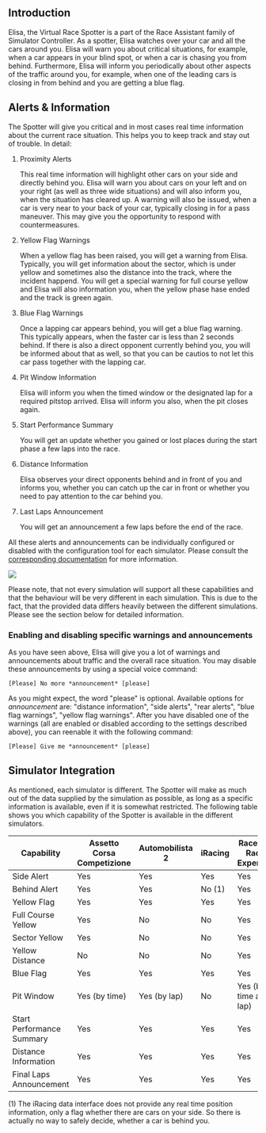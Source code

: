 ## Introduction

Elisa, the Virtual Race Spotter is a part of the Race Assistant family of Simulator Controller. As a spotter, Elisa watches over your car and all the cars around you. Elisa will warn you about critical situations, for example, when a car appears in your blind spot, or when a car is chasing you from behind. Furthermore, Elisa will inform you periodically about other aspects of the traffic around you, for example, when one of the leading cars is closing in from behind and you are getting a blue flag.

## Alerts & Information

The Spotter will give you critical and in most cases real time information about the current race situation. This helps you to keep track and stay out of trouble. In detail:

1. Proximity Alerts

   This real time information will highlight other cars on your side and directly behind you. Elisa will warn you about cars on your left and on your right (as well as three wide situations) and will also inform you, when the situation has cleared up. A warning will also be issued, when a car is very near to your back of your car, typically closing in for a pass maneuver. This may give you the opportunity to respond with countermeasures.

2. Yellow Flag Warnings

   When a yellow flag has been raised, you will get a warning from Elisa. Typically, you will get information about the sector, which is under yellow and sometimes also the distance into the track, where the incident happend. You will get a special warning for full course yellow and Elisa will also information you, when the yellow phase hase ended and the track is green again.

3. Blue Flag Warnings

   Once a lapping car appears behind, you will get a blue flag warning. This typically appears, when the faster car is less than 2 seconds behind. If there is also a direct opponent currently behind you, you will be informed about that as well, so that you can be cautios to not let this car pass together with the lapping car.

4. Pit Window Information

   Elisa will inform you when the timed window or the designated lap for a required pitstop arrived. Elisa will inform you also, when the pit closes again.

5. Start Performance Summary

   You will get an update whether you gained or lost places during the start phase a few laps into the race.

6. Distance Information

   Elisa observes your direct opponents behind and in front of you and informs you, whether you can catch up the car in front or whether you need to pay attention to the car behind you.

7. Last Laps Announcement

   You will get an announcement a few laps before the end of the race.

All these alerts and announcements can be individually configured or disabled with the configuration tool for each simulator. Please consult the [corresponding documentation](https://github.com/SeriousOldMan/Simulator-Controller/wiki/Installation-&-Configuration#tab-race-spotter) for more information. 

![](https://github.com/SeriousOldMan/Simulator-Controller/blob/main/Docs/Images/Configuration%20Tab%2011.JPG)

Please note, that not every simulation will support all these capabilities and that the behaviour will be very different in each simulation. This is due to the fact, that the provided data differs heavily between the different simulations. Please see the section below for detailed information.

### Enabling and disabling specific warnings and announcements

As you have seen above, Elisa will give you a lot of warnings and announcements about traffic and the overall race situation. You may disable these announcements by using a special voice command:

	[Please] No more *announcement* [please]

As you might expect, the word "please" is optional. Available options for *announcement* are: "distance information", "side alerts", "rear alerts", "blue flag warnings", "yellow flag warnings". After you have disabled one of the warnings (all are enabled or disabled according to the settings described above), you can reenable it with the following command:

	[Please] Give me *announcement* [please]

## Simulator Integration

As mentioned, each simulator is different. The Spotter will make as much out of the data supplied by the simulation as possible, as long as a specific information is available, even if it is somewhat restricted. The following table shows you which capability of the Spotter is available in the different simulators.

| Capability                | Assetto Corsa Competizione | Automobilista 2 | iRacing | RaceRoom Racing Experience | rFactor 2 |
| --------------------------| -------------------------- | --------------- | ------- | -------------------------- | --------- |
| Side Alert                | Yes                        | Yes             | Yes     | Yes                        | Yes       |
| Behind Alert              | Yes                        | Yes             | No (1)  | Yes                        | Yes       |
| Yellow Flag               | Yes                        | Yes             | Yes     | Yes                        | Yes       |
| Full Course Yellow        | Yes                        | No              | No      | Yes                        | Yes       |
| Sector Yellow             | Yes                        | No              | No      | Yes                        | Yes       |
| Yellow Distance           | No                         | No              | No      | Yes                        | No        |
| Blue Flag                 | Yes                        | Yes             | Yes     | Yes                        | Yes       |
| Pit Window                | Yes (by time)              | Yes (by lap)    | No      | Yes (by time and lap)      | No        |
| Start Performance Summary | Yes                        | Yes             | Yes     | Yes                        | Yes       |
| Distance Information      | Yes                        | Yes             | Yes     | Yes                        | Yes       |
| Final Laps Announcement   | Yes                        | Yes             | Yes     | Yes                        | Yes       |

(1) The iRacing data interface does not provide any real time position information, only a flag whether there are cars on your side. So there is actually no way to safely decide, whether a car is behind you.